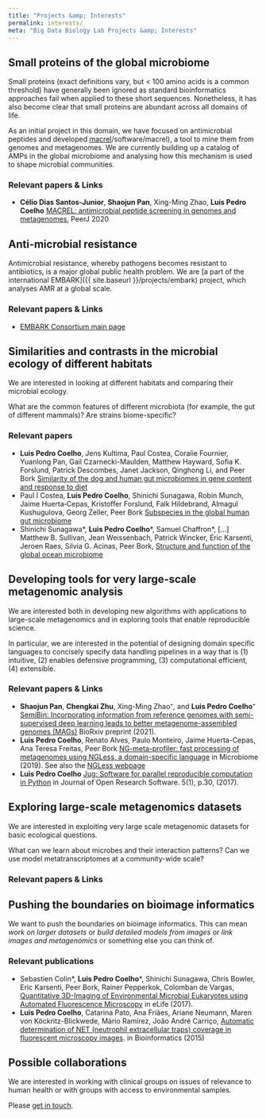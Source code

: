 ```yaml
---
title: "Projects &amp; Interests"
permalink: interests/
meta: "Big Data Biology Lab Projects &amp; Interests"
---
```


## Small proteins of the global microbiome

Small proteins (exact definitions vary, but &lt; 100 amino acids is a common
threshold) have generally been ignored as standard bioinformatics approaches
fail when applied to these short sequences. Nonetheless, it has also become
clear that small proteins are abundant across all domains of life.

As an initial project in this domain, we have focused on antimicrobial peptides
and developed [macrel]({{site.baseurl}})/software/macrel), a tool to mine them
from genomes and metagenomes. We are currently building up a catalog of AMPs in
the global microbiome and analysing how this mechanism is used to shape
microbial communities.

### Relevant papers &amp; Links

- **Célio Dias Santos-Junior**, **Shaojun Pan**, Xing-Ming Zhao, **Luis Pedro
   Coelho** [MACREL: antimicrobial peptide screening in genomes and
   metagenomes](https://peerj.com/articles/10555/), PeerJ 2020

## Anti-microbial resistance

Antimicrobial resistance, whereby pathogens becomes resistant to antibiotics,
is a major global public health problem. We are [a part of the international
EMBARK]({{ site.baseurl }}/projects/embark) project, which analyses AMR at a
global scale.

### Relevant papers &amp; Links

- [EMBARK Consortium main page](https://antimicrobialresistance.eu/)


## Similarities and contrasts in the microbial ecology of different habitats

We are interested in looking at different habitats and comparing their
microbial ecology.

What are the common features of different microbiota (for example, the gut of
different mammals)? Are strains biome-specific?

### Relevant papers

- **Luis Pedro Coelho**, Jens Kultima, Paul Costea, Coralie Fournier,
  Yuanlong Pan, Gail Czarnecki-Maulden, Matthew Hayward, Sofia
  K. Forslund, Patrick Descombes, Janet Jackson, Qinghong Li, and Peer
  Bork [Similarity of the dog and human gut microbiomes in gene content
  and response to diet](https://doi.org/10.1186/s40168-018-0450-3)
- Paul I Costea, **Luis Pedro Coelho**, Shinichi Sunagawa, Robin Munch, Jaime
  Huerta‐Cepas, Kristoffer Forslund, Falk Hildebrand, Almagul Kushugulova,
  Georg Zeller, Peer Bork [Subspecies in the global human gut
  microbiome](http://doi.org/10.15252/msb.20177589)
- Shinichi Sunagawa\*, **Luis Pedro Coelho**\*, Samuel Chaffron\*, [...]
  Matthew B. Sullivan, Jean Weissenbach, Patrick Wincker, Eric Karsenti,
  Jeroen Raes, Silvia G. Acinas, Peer Bork, [Structure and function of
  the global ocean microbiome](http://doi.org/10.1126/science.1261359)


## Developing tools for very large-scale metagenomic analysis

We are interested both in developing new algorithms with applications to
large-scale metagenomics and in exploring tools that enable reproducible
science.

In particular, we are interested in the potential of designing domain specific
languages to concisely specify data handling pipelines in a way that is (1)
intuitive, (2) enables defensive programming, (3) computational efficient, (4)
extensible.

### Relevant papers &amp; Links

- **Shaojun Pan**, **Chengkai Zhu**, Xing-Ming Zhao⁺, and **Luis Pedro
  Coelho**⁺ [SemiBin: Incorporating information from reference genomes with
  semi-supervised deep learning leads to better metagenome-assembled genomes
  (MAGs)](https://doi.org/10.1101/2021.08.16.456517) BioRxiv preprint (2021).
- **Luis Pedro Coelho**, Renato Alves, Paulo Monteiro, Jaime Huerta-Cepas, Ana
  Teresa Freitas, Peer Bork [NG-meta-profiler: fast processing of metagenomes
  using NGLess, a domain-specific
  language](https://doi.org/10.1186/s40168-019-0684-8) in Microbiome (2019).
  See also the [NGLess webpage](https://ngless.embl.de)
- **Luis Pedro Coelho** [Jug: Software for parallel reproducible computation in
  Python](http://doi.org/10.5334/jors.161) in Journal of Open Research Software.
  5(1), p.30, (2017).

## Exploring large-scale metagenomics datasets

We are interested in exploiting very large scale metagenomic datasets for basic
ecological questions.

What can we learn about microbes and their interaction patterns? Can we use
model metatranscriptomes at a community-wide scale?

### Relevant papers &amp; Links

## Pushing the boundaries on bioimage informatics

We want to push the boundaries on bioimage informatics. This can mean _work on
larger datasets_ or _build detailed models from images_ or _link images and
metagenomics_ or something else you can think of.

### Relevant publications

- Sebastien Colin\*, **Luis Pedro Coelho**\*, Shinichi Sunagawa, Chris Bowler,
  Eric Karsenti, Peer Bork, Rainer Pepperkok, Colomban de Vargas, [Quantitative
  3D-Imaging of Environmental Microbial Eukaryotes using Automated Fluorescence
  Microscopy](https://doi.org/10.7554/eLife.26066.001) in eLife (2017).
- **Luis Pedro Coelho**, Catarina Pato, Ana Friães, Ariane Neumann, Maren von
  Köckritz-Blickwede, Mário Ramirez, João André Carriço, [Automatic
  determination of NET (neutrophil extracellular traps) coverage in fluorescent
  microscopy images](https://doi.org/10.1093/bioinformatics/btv156). in
  Bioinformatics (2015)

## Possible collaborations

We are interested in working with clinical groups on issues of relevance to
human health or with groups with access to environmental samples.

Please [get in touch](mailto:luispedro@big-data-biology.org).

